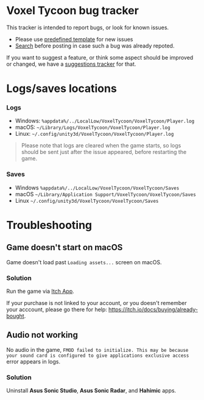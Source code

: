 # Voxel Tycoon bug tracker

This tracker is intended to report bugs, or look for known issues.

* Please use [predefined template](https://github.com/voxeltycoon/bug-tracker/issues/new?assignees=&template=bug.md&title=) for new issues
* [Search](https://github.com/voxeltycoon/bug-tracker/issues?q=is%3Aissue) before posting in case such a bug was already repoted.

If you want to suggest a feature, or think some aspect should be improved or changed, we have a [suggestions tracker](https://github.com/voxeltycoon/suggestions/issues) for that.

# Logs/saves locations

### Logs

* Windows: `%appdata%/../LocalLow/VoxelTycoon/VoxelTycoon/Player.log`
* macOS: `~/Library/Logs/VoxelTycoon/VoxelTycoon/Player.log`
* Linux: `~/.config/unity3d/VoxelTycoon/VoxelTycoon/Player.log`

> Please note that logs are cleared when the game starts, so logs should be sent just after the issue appeared, before restarting the game.

### Saves

* Windows `%appdata%/../LocalLow/VoxelTycoon/VoxelTycoon/Saves`
* macOS `~/Library/Application Support/VoxelTycoon/VoxelTycoon/Saves`
* Linux `~/.config/unity3d/VoxelTycoon/VoxelTycoon/Saves`

# Troubleshooting

## Game doesn't start on macOS

Game doesn't load past `Loading assets...` screen on macOS.

### Solution

Run the game via [Itch App](//itch.io/app).

If your purchase is not linked to your account, or you doesn't remember your acccount, please go there for help: https://itch.io/docs/buying/already-bought.

### 

## Audio not working

No audio in the game, `FMOD failed to initialize. This may be because your sound card is configured to give applications exclusive access` error appears in logs.

### Solution

Uninstall **Asus Sonic Studio**, **Asus Sonic Radar**, and **Hahimic** apps.
